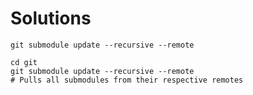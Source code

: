 # Solutions

```shell
git submodule update --recursive --remote
```

```shell
cd git
git submodule update --recursive --remote
# Pulls all submodules from their respective remotes
```

